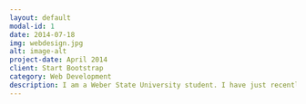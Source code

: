```yaml
---
layout: default
modal-id: 1
date: 2014-07-18
img: webdesign.jpg
alt: image-alt
project-date: April 2014
client: Start Bootstrap
category: Web Development
description: I am a Weber State University student. I have just recently changed my major from Interior Design to Web Design and User Experience. So far I am really enjoying it and can't wait to learn more as I go through the rest of the courses of this program.
---
```

